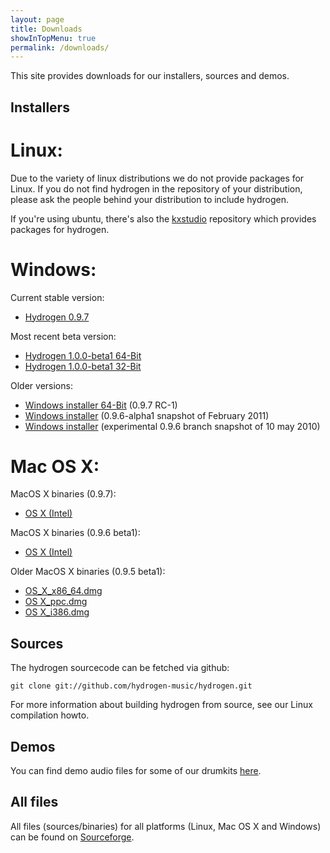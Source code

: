 ```yaml
---
layout: page
title: Downloads
showInTopMenu: true
permalink: /downloads/
---
```


This site provides downloads for our installers, sources and demos.

## Installers

# Linux:

Due to the variety of linux distributions we do not provide packages for Linux. If you do not find hydrogen in the repository of your distribution, please ask the people behind your distribution to include hydrogen.

If you're using ubuntu, there's also the [kxstudio](http://kxstudio.linuxaudio.org/Repositories) repository which provides packages for hydrogen.

# Windows:

Current stable version: 
* [Hydrogen 0.9.7](https://sourceforge.net/projects/hydrogen/files/Hydrogen/0.9.7%20Binaries/Hydrogen-0.9.7-win32.exe/download)

Most recent beta version:

* [Hydrogen 1.0.0-beta1 64-Bit](https://sourceforge.net/projects/hydrogen/files/Hydrogen/1.0.0%20Binaries/Hydrogen-1.0.0-beta1-win64.exe/download)
* [Hydrogen 1.0.0-beta1 32-Bit](https://sourceforge.net/projects/hydrogen/files/Hydrogen/1.0.0%20Binaries/Hydrogen-1.0.0-beta1-win32.exe/download)

Older versions:

* [Windows installer 64-Bit](https://sourceforge.net/projects/hydrogen/files/Hydrogen/0.9.7%20Binaries/Hydrogen-0.9.7-rc1-win64.exe/download) (0.9.7 RC-1)
* [Windows installer](http://sourceforge.net/projects/hydrogen/files/Hydrogen/0.9.6%20Binaries/hydrogen_0.9.6-alpha1.exe/download) (0.9.6-alpha1 snapshot of February 2011)
* [Windows installer](http://sourceforge.net/projects/hydrogen/files/Hydrogen/0.9.6%20Binaries/hydrogen_0.9.6-snapshot1.exe/download) (experimental 0.9.6 branch snapshot of 10 may 2010)

 
# Mac OS X:
MacOS X binaries (0.9.7): 
* [OS X (Intel)](https://sourceforge.net/projects/hydrogen/files/Hydrogen/0.9.7%20Binaries/Hydrogen-0.9.7.dmg/download)
 
MacOS X binaries (0.9.6 beta1): 
* [OS X (Intel)](http://sourceforge.net/projects/hydrogen/files/Hydrogen/0.9.6%20Binaries/hydrogen-0.9.6-beta1.dmg/download) 

Older MacOS X binaries (0.9.5 beta1): 

 * [OS_X_x86_64.dmg](http://sourceforge.net/projects/hydrogen/files/Hydrogen/0.9.5%20Binaries/hydrogen_0.9.5-beta1_x86_64.dmg/download)
 * [OS X_ppc.dmg](http://sourceforge.net/projects/hydrogen/files/Hydrogen/0.9.5%20Binaries/Hydrogen_0.9.5-beta1_ppc.dmg/download)
 * [OS X_i386.dmg](http://sourceforge.net/projects/hydrogen/files/Hydrogen/0.9.5%20Binaries/hydrogen_0.9.5-beta1_i386.dmg/download)


 
## Sources

The hydrogen sourcecode can be fetched via github:

	git clone git://github.com/hydrogen-music/hydrogen.git

For more information about building hydrogen from source, see our Linux compilation howto.

## Demos

You can find demo audio files for some of our drumkits [here](https://sourceforge.net/projects/hydrogen/files/Hydrogen/demos/).

## All files

All files (sources/binaries) for all platforms (Linux, Mac OS X and Windows) can be found on [Sourceforge](http://sourceforge.net/projects/hydrogen/files/).

 
